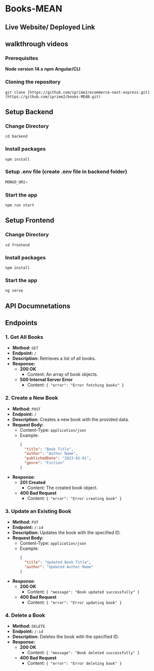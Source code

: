 ﻿# Books-MEAN

## Live Website/ Deployed Link

## walkthrough videos

### Prerequisites

**Node version 14.x**
**npm**
**Angular/CLI**

### Cloning the repository

```shell
git clone [https://github.com/iprime2/ecommerce-next-express.git](https://github.com/iprime2/books-MEAN.git)
```

## Setup Backend

### Change Directory

```shell
cd backend
```

### Install packages

```shell
npm install
```

### Setup .env file (create .env file in backend folder)

```js
MONGO_URI=
```

### Start the app

```shell
npm run start
```

## Setup Frontend

### Change Directory

```shell
cd frontend
```

### Install packages

```shell
npm install
```

### Start the app

```shell
ng serve
```

## API Documnetations


## Endpoints

### 1. Get All Books
- **Method:** `GET`
- **Endpoint:** `/`
- **Description:** Retrieves a list of all books.
- **Response:**
  - **200 OK**
    - Content: An array of book objects.
  - **500 Internal Server Error**
    - Content: `{ "error": "Error fetching books" }`

### 2. Create a New Book
- **Method:** `POST`
- **Endpoint:** `/`
- **Description:** Creates a new book with the provided data.
- **Request Body:**
  - Content-Type: `application/json`
  - Example:
    ```json
    {
      "title": "Book Title",
      "author": "Author Name",
      "publishedDate": "2023-01-01",
      "genre": "Fiction"
    }
    ```
- **Response:**
  - **201 Created**
    - Content: The created book object.
  - **400 Bad Request**
    - Content: `{ "error": "Error creating book" }`

### 3. Update an Existing Book
- **Method:** `PUT`
- **Endpoint:** `/:id`
- **Description:** Updates the book with the specified ID.
- **Request Body:**
  - Content-Type: `application/json`
  - Example:
    ```json
    {
      "title": "Updated Book Title",
      "author": "Updated Author Name"
    }
    ```
- **Response:**
  - **200 OK**
    - Content: `{ "message": "Book updated successfully" }`
  - **400 Bad Request**
    - Content: `{ "error": "Error updating book" }`

### 4. Delete a Book
- **Method:** `DELETE`
- **Endpoint:** `/:id`
- **Description:** Deletes the book with the specified ID.
- **Response:**
  - **200 OK**
    - Content: `{ "message": "Book deleted successfully" }`
  - **400 Bad Request**
    - Content: `{ "error": "Error deleting book" }`
